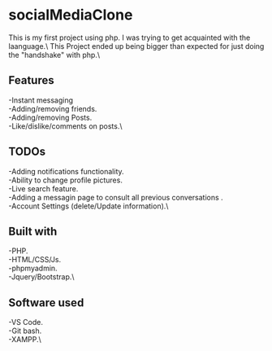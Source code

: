 # socialMediaClone
This is my first project using php. I was trying to get acquainted with the laanguage.\ 
This Project ended up being bigger than expected for just doing the "handshake" with php.\

## Features
-Instant messaging\
-Adding/removing friends.\
-Adding/removing Posts.\
-Like/dislike/comments on posts.\

## TODOs
-Adding notifications functionality.\
-Ability to change profile pictures.\
-Live search feature.\
-Adding a messagin page to consult all previous conversations .\
-Account Settings (delete/Update information).\

## Built with
-PHP.\
-HTML/CSS/Js.\
-phpmyadmin.\
-Jquery/Bootstrap.\

## Software used
-VS Code.\
-Git bash.\
-XAMPP.\
